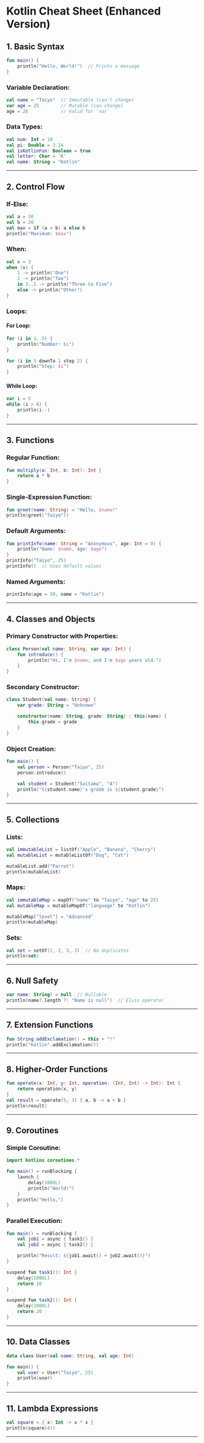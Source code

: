
# Kotlin Cheat Sheet (Enhanced Version)

## 1. Basic Syntax

```kotlin
fun main() {
    println("Hello, World!")  // Prints a message
}
```

### Variable Declaration:

```kotlin
val name = "Taiyo"  // Immutable (can't change)
var age = 25        // Mutable (can change)
age = 26            // Valid for `var`
```

### Data Types:

```kotlin
val num: Int = 10
val pi: Double = 3.14
val isKotlinFun: Boolean = true
val letter: Char = 'K'
val name: String = "Kotlin"
```

---

## 2. Control Flow

### If-Else:

```kotlin
val a = 10
val b = 20
val max = if (a > b) a else b
println("Maximum: $max")
```

### When:

```kotlin
val x = 3
when (x) {
    1 -> println("One")
    2 -> println("Two")
    in 3..5 -> println("Three to Five")
    else -> println("Other")
}
```

### Loops:

#### For Loop:

```kotlin
for (i in 1..5) {
    println("Number: $i")
}

for (i in 5 downTo 1 step 2) {
    println("Step: $i")
}
```

#### While Loop:

```kotlin
var i = 5
while (i > 0) {
    println(i--)
}
```

---

## 3. Functions

### Regular Function:

```kotlin
fun multiply(a: Int, b: Int): Int {
    return a * b
}
```

### Single-Expression Function:

```kotlin
fun greet(name: String) = "Hello, $name!"
println(greet("Taiyo"))
```

### Default Arguments:

```kotlin
fun printInfo(name: String = "Anonymous", age: Int = 0) {
    println("Name: $name, Age: $age")
}
printInfo("Taiyo", 25)
printInfo()  // Uses default values
```

### Named Arguments:

```kotlin
printInfo(age = 30, name = "Kotlin")
```

---

## 4. Classes and Objects

### Primary Constructor with Properties:

```kotlin
class Person(val name: String, var age: Int) {
    fun introduce() {
        println("Hi, I'm $name, and I'm $age years old.")
    }
}
```

### Secondary Constructor:

```kotlin
class Student(val name: String) {
    var grade: String = "Unknown"

    constructor(name: String, grade: String) : this(name) {
        this.grade = grade
    }
}
```

### Object Creation:

```kotlin
fun main() {
    val person = Person("Taiyo", 25)
    person.introduce()

    val student = Student("Saitama", "A")
    println("${student.name}'s grade is ${student.grade}")
}
```

---

## 5. Collections

### Lists:

```kotlin
val immutableList = listOf("Apple", "Banana", "Cherry")
val mutableList = mutableListOf("Dog", "Cat")

mutableList.add("Parrot")
println(mutableList)
```

### Maps:

```kotlin
val immutableMap = mapOf("name" to "Taiyo", "age" to 25)
val mutableMap = mutableMapOf("language" to "Kotlin")

mutableMap["level"] = "Advanced"
println(mutableMap)
```

### Sets:

```kotlin
val set = setOf(1, 2, 3, 3)  // No duplicates
println(set)
```

---

## 6. Null Safety

```kotlin
var name: String? = null  // Nullable
println(name?.length ?: "Name is null")  // Elvis operator
```

---

## 7. Extension Functions

```kotlin
fun String.addExclamation() = this + "!"
println("Kotlin".addExclamation())
```

---

## 8. Higher-Order Functions

```kotlin
fun operate(x: Int, y: Int, operation: (Int, Int) -> Int): Int {
    return operation(x, y)
}
val result = operate(5, 3) { a, b -> a + b }
println(result)
```

---

## 9. Coroutines

### Simple Coroutine:

```kotlin
import kotlinx.coroutines.*

fun main() = runBlocking {
    launch {
        delay(1000L)
        println("World!")
    }
    println("Hello,")
}
```

### Parallel Execution:

```kotlin
fun main() = runBlocking {
    val job1 = async { task1() }
    val job2 = async { task2() }

    println("Result: ${job1.await() + job2.await()}")
}

suspend fun task1(): Int {
    delay(1000L)
    return 10
}

suspend fun task2(): Int {
    delay(1000L)
    return 20
}
```

---

## 10. Data Classes

```kotlin
data class User(val name: String, val age: Int)

fun main() {
    val user = User("Taiyo", 25)
    println(user)
}
```

---

## 11. Lambda Expressions

```kotlin
val square = { x: Int -> x * x }
println(square(4))
```

---

